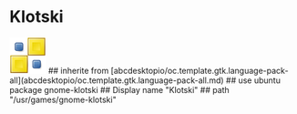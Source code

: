 # Klotski
<img src='icons/gnome-klotski.svg' height='64px' width='64px'>
## inherite from
[abcdesktopio/oc.template.gtk.language-pack-all](abcdesktopio/oc.template.gtk.language-pack-all.md)
## use ubuntu package
gnome-klotski
## Display name
"Klotski"
## path
"/usr/games/gnome-klotski"
